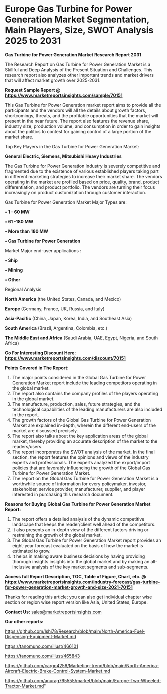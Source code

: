 # Europe Gas Turbine for Power Generation Market Segmentation, Main Players, Size, SWOT Analysis 2025 to 2031

<strong>Gas Turbine for Power Generation Market Research Report 2031</strong>

The Research Report on Gas Turbine for Power Generation Market is a Skillful and Deep Analysis of the Present Situation and Challenges. This research report also analyzes other important trends and market drivers that will affect market growth over 2025-2031.

<strong>Request Sample Report @ <a href=https://www.marketreportsinsights.com/sample/70151>https://www.marketreportsinsights.com/sample/70151</a></strong>

This Gas Turbine for Power Generation market report aims to provide all the participants and the vendors will all the details about growth factors, shortcomings, threats, and the profitable opportunities that the market will present in the near future. The report also features the revenue share, industry size, production volume, and consumption in order to gain insights about the politics to contest for gaining control of a large portion of the market share.

Top Key Players in the Gas Turbine for Power Generation Market:

<strong>General Electric, Siemens, Mitsubishi Heavy Industries</strong>

The Gas Turbine for Power Generation Industry is severely competitive and fragmented due to the existence of various established players taking part in different marketing strategies to increase their market share. The vendors operating in the market are profiled based on price, quality, brand, product differentiation, and product portfolio. The vendors are turning their focus increasingly on product customization through customer interaction.

Gas Turbine for Power Generation Market Major Types are:

<strong>• 1 - 60 MW

• 61 -180 MW

• More than 180 MW

• Gas Turbine for Power Generation</strong>

Market Major end-user applications :

<strong>• Ship

• Mining

• Other</strong>

Regional Analysis

</u><strong><b>North America</b></strong> (the United States, Canada, and Mexico)

<strong><b>Europe </b></strong>(Germany, France, UK, Russia, and Italy)

<strong><b>Asia-Pacific</b></strong> (China, Japan, Korea, India, and Southeast Asia)

<strong><b>South America</b></strong> (Brazil, Argentina, Colombia, etc.)

<strong><b>The Middle East and Africa</b></strong> (Saudi Arabia, UAE, Egypt, Nigeria, and South Africa)

<strong>Go For Interesting Discount Here: <a href=https://www.marketreportsinsights.com/discount/70151>https://www.marketreportsinsights.com/discount/70151</a></strong>

<strong>Points Covered in The Report:</strong>
<ol>
  <li>The major points considered in the Global Gas Turbine for Power Generation Market report include the leading competitors operating in the global market.</li>
  <li>The report also contains the company profiles of the players operating in the global market.</li>
  <li>The manufacture, production, sales, future strategies, and the technological capabilities of the leading manufacturers are also included in the report.</li>
  <li>The growth factors of the Global Gas Turbine for Power Generation Market are explained in-depth, wherein the different end-users of the market are discussed precisely.</li>
  <li>The report also talks about the key application areas of the global market, thereby providing an accurate description of the market to the readers/users.</li>
  <li>The report incorporates the SWOT analysis of the market. In the final section, the report features the opinions and views of the industry experts and professionals. The experts analyzed the export/import policies that are favorably influencing the growth of the Global Gas Turbine for Power Generation Market.</li>
  <li>The report on the Global Gas Turbine for Power Generation Market is a worthwhile source of information for every policymaker, investor, stakeholder, service provider, manufacturer, supplier, and player interested in purchasing this research document.</li>
</ol>
<strong>Reasons for Buying Global Gas Turbine for Power Generation Market Report:</strong>

<ol>
  <li>The report offers a detailed analysis of the dynamic competitive landscape that keeps the reader/client well ahead of the competitors.</li>
  <li>It also presents an in-depth view of the different factors driving or restraining the growth of the global market.</li>
  <li>The Global Gas Turbine for Power Generation Market report provides an eight-year forecast evaluated on the basis of how the market is estimated to grow.</li>
  <li>It helps in making aware business decisions by having providing thorough insights insights into the global market and by making an all-inclusive analysis of the key market segments and sub-segments.</li>
</ol>
<strong>Access full Report Description, TOC, Table of Figure, Chart, etc. @ <a href=https://www.marketreportsinsights.com/industry-forecast/gas-turbine-for-power-generation-market-growth-and-size-2021-70151>https://www.marketreportsinsights.com/industry-forecast/gas-turbine-for-power-generation-market-growth-and-size-2021-70151</a></strong>


Thanks for reading this article; you can also get individual chapter wise section or region wise report version like Asia, United States, Europe.

<strong>Contact Us:</strong>
sales@marketreportsinsights.com

<strong>Our other reports:</strong>

<a href=https://github.com/Ishi78/Research/blob/main/North-America-Fuel-Dispensing-Equipment-Market.md>https://github.com/Ishi78/Research/blob/main/North-America-Fuel-Dispensing-Equipment-Market.md</a>

<a href=https://tanomuno.com/illust/466101>https://tanomuno.com/illust/466101</a>

<a href=https://tanomuno.com/illust/465843>https://tanomuno.com/illust/465843</a>

<a href=https://github.com/cargo4256/Marketing-trend/blob/main/North-America-Aircraft-Electric-Brake-Control-System-Market.md>https://github.com/cargo4256/Marketing-trend/blob/main/North-America-Aircraft-Electric-Brake-Control-System-Market.md</a>

<a href=https://github.com/anurag765555/market/blob/main/Europe-Two-Wheeled-Tractor-Market.md>https://github.com/anurag765555/market/blob/main/Europe-Two-Wheeled-Tractor-Market.md</a>"
